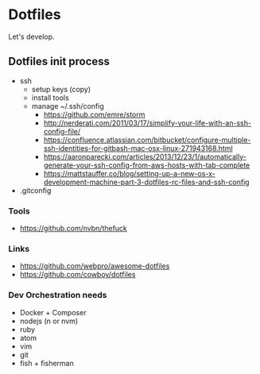 # Dotfiles
Let's develop.


## Dotfiles init process

- ssh
  - setup keys (copy)
  - install tools
  - manage ~/.ssh/config
    - https://github.com/emre/storm
    - http://nerderati.com/2011/03/17/simplify-your-life-with-an-ssh-config-file/
    - https://confluence.atlassian.com/bitbucket/configure-multiple-ssh-identities-for-gitbash-mac-osx-linux-271943168.html
    - https://aaronparecki.com/articles/2013/12/23/1/automatically-generate-your-ssh-config-from-aws-hosts-with-tab-complete
    - https://mattstauffer.co/blog/setting-up-a-new-os-x-development-machine-part-3-dotfiles-rc-files-and-ssh-config
- .gitconfig

### Tools
- https://github.com/nvbn/thefuck

### Links

- https://github.com/webpro/awesome-dotfiles
- https://github.com/cowboy/dotfiles


### Dev Orchestration needs
- Docker + Composer
- nodejs (n or nvm)
- ruby
- atom
- vim
- git
- fish + fisherman
